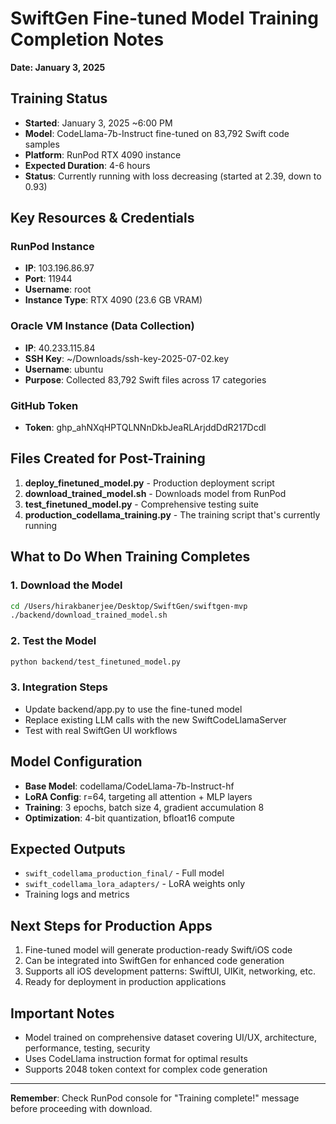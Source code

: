 # SwiftGen Fine-tuned Model Training Completion Notes
**Date: January 3, 2025**

## Training Status
- **Started**: January 3, 2025 ~6:00 PM
- **Model**: CodeLlama-7b-Instruct fine-tuned on 83,792 Swift code samples
- **Platform**: RunPod RTX 4090 instance
- **Expected Duration**: 4-6 hours
- **Status**: Currently running with loss decreasing (started at 2.39, down to 0.93)

## Key Resources & Credentials

### RunPod Instance
- **IP**: 103.196.86.97
- **Port**: 11944
- **Username**: root
- **Instance Type**: RTX 4090 (23.6 GB VRAM)

### Oracle VM Instance (Data Collection)
- **IP**: 40.233.115.84
- **SSH Key**: ~/Downloads/ssh-key-2025-07-02.key
- **Username**: ubuntu
- **Purpose**: Collected 83,792 Swift files across 17 categories

### GitHub Token
- **Token**: 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

## Files Created for Post-Training

1. **deploy_finetuned_model.py** - Production deployment script
2. **download_trained_model.sh** - Downloads model from RunPod
3. **test_finetuned_model.py** - Comprehensive testing suite
4. **production_codellama_training.py** - The training script that's currently running

## What to Do When Training Completes

### 1. Download the Model
```bash
cd /Users/hirakbanerjee/Desktop/SwiftGen/swiftgen-mvp
./backend/download_trained_model.sh
```

### 2. Test the Model
```bash
python backend/test_finetuned_model.py
```

### 3. Integration Steps
- Update backend/app.py to use the fine-tuned model
- Replace existing LLM calls with the new SwiftCodeLlamaServer
- Test with real SwiftGen UI workflows

## Model Configuration
- **Base Model**: codellama/CodeLlama-7b-Instruct-hf
- **LoRA Config**: r=64, targeting all attention + MLP layers
- **Training**: 3 epochs, batch size 4, gradient accumulation 8
- **Optimization**: 4-bit quantization, bfloat16 compute

## Expected Outputs
- `swift_codellama_production_final/` - Full model
- `swift_codellama_lora_adapters/` - LoRA weights only
- Training logs and metrics

## Next Steps for Production Apps
1. Fine-tuned model will generate production-ready Swift/iOS code
2. Can be integrated into SwiftGen for enhanced code generation
3. Supports all iOS development patterns: SwiftUI, UIKit, networking, etc.
4. Ready for deployment in production applications

## Important Notes
- Model trained on comprehensive dataset covering UI/UX, architecture, performance, testing, security
- Uses CodeLlama instruction format for optimal results
- Supports 2048 token context for complex code generation

---
**Remember**: Check RunPod console for "Training complete!" message before proceeding with download.